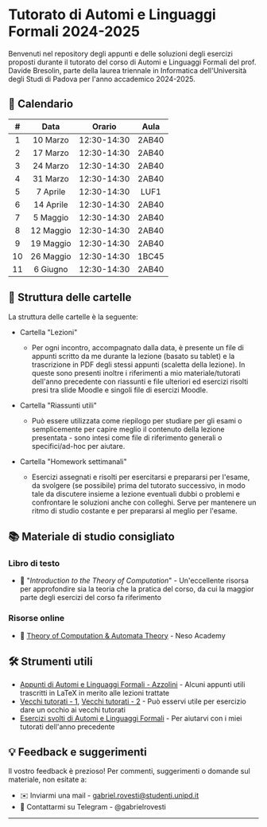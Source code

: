 # Tutorato di Automi e Linguaggi Formali 2024-2025

Benvenuti nel repository degli appunti e delle soluzioni degli esercizi proposti durante il tutorato del corso di Automi e Linguaggi Formali del prof. Davide Bresolin, parte della laurea triennale in Informatica dell'Università degli Studi di Padova per l'anno accademico 2024-2025.

## 📅 Calendario

| **#** | **Data**     | **Orario**   | **Aula** |
|:-----:|:------------:|:------------:|:--------:|
|   1   |  10 Marzo    | 12:30-14:30  |   2AB40   |
|   2   |  17 Marzo    | 12:30-14:30  |   2AB40   |
|   3   |  24 Marzo    | 12:30-14:30  |   2AB40   |
|   4   |  31 Marzo    | 12:30-14:30  |   2AB40   |
|   5   |  7 Aprile    | 12:30-14:30  |   LUF1    |
|   6   |  14 Aprile   | 12:30-14:30  |   2AB40   |
|   7   |  5 Maggio    | 12:30-14:30  |   2AB40   |
|   8   |  12 Maggio   | 12:30-14:30  |   2AB40   |
|   9   |  19 Maggio   | 12:30-14:30  |   2AB40   |
|  10   |  26 Maggio   | 12:30-14:30  |   1BC45   |
|  11   |  6 Giugno    | 12:30-14:30  |   2AB40   |


## 📁 Struttura delle cartelle

La struttura delle cartelle è la seguente:

- Cartella "Lezioni"

    - Per ogni incontro, accompagnato dalla data, è presente un file di appunti scritto da me durante la lezione (basato su tablet) e la trascrizione in PDF degli stessi appunti (scaletta della lezione). In queste sono presenti inoltre i riferimenti a mio materiale/tutorati dell'anno precedente con riassunti e file ulteriori ed esercizi risolti presi tra slide Moodle e singoli file di esercizi Moodle.

- Cartella "Riassunti utili" 
    
    - Può essere utilizzata come riepilogo per studiare per gli esami o semplicemente per capire meglio il contenuto della lezione presentata - sono intesi come file di riferimento generali o specifici/ad-hoc per aiutare.

- Cartella "Homework settimanali"

    - Esercizi assegnati e risolti per esercitarsi e prepararsi per l'esame, da svolgere (se possibile) prima del tutorato successivo, in modo tale da discutere insieme a lezione eventuali dubbi o problemi e confrontare le soluzioni anche con colleghi. Serve per mantenere un ritmo di studio costante e per prepararsi al meglio per l'esame.

## 📚 Materiale di studio consigliato

### Libro di testo
- 📘 "_Introduction to the Theory of Computation_" - Un'eccellente risorsa per approfondire sia la teoria che la pratica del corso, da cui la maggior parte degli esercizi del corso fa riferimento

### Risorse online
- 🎥 [Theory of Computation & Automata Theory](https://www.youtube.com/playlist?list=PLBlnK6fEyqRgp46KUv4ZY69yXmpwKOIev) - Neso Academy

## 🛠️ Strumenti utili

- [Appunti di Automi e Linguaggi Formali - Azzolini](https://appunti.cavallium.it/Automi%20e%20Linguaggi/) - Alcuni appunti utili trascritti in LaTeX in merito alle lezioni trattate
- [Vecchi tutorati - 1](https://github.com/alezanga/AutomiTutorato2018), [Vecchi tutorati - 2](https://github.com/linpengzhang/AFL-Tutoring) - Può esservi utile per esercizio dare un occhio ai vecchi tutorati
- [Esercizi svolti di Automi e Linguaggi Formali](https://github.com/gabrielrovesti/Tutorato-Automi-e-Linguaggi-Formali-2023-2024) - Per aiutarvi con i miei tutorati dell'anno precedente

## 💡 Feedback e suggerimenti

Il vostro feedback è prezioso! Per commenti, suggerimenti o domande sul materiale, non esitate a:

- ✉️ Inviarmi una mail - gabriel.rovesti@studenti.unipd.it
- 📱 Contattarmi su Telegram - @gabrielrovesti

---